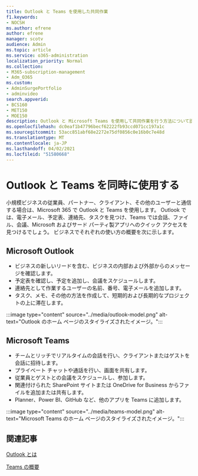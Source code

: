 ```yaml
---
title: Outlook と Teams を使用した共同作業
f1.keywords:
- NOCSH
ms.author: efrene
author: efrene
manager: scotv
audience: Admin
ms.topic: article
ms.service: o365-administration
localization_priority: Normal
ms.collection:
- M365-subscription-management
- Adm_O365
ms.custom:
- AdminSurgePortfolio
- adminvideo
search.appverid:
- BCS160
- MET150
- MOE150
description: Outlook と Microsoft Teams を使用して共同作業を行う方法について説明します。
ms.openlocfilehash: dc0eaf1b47796becf62222fb93ccd071cc197a1c
ms.sourcegitcommit: 53acc851abf68e2272e75df0856c0e16b0c7e48d
ms.translationtype: MT
ms.contentlocale: ja-JP
ms.lasthandoff: 04/02/2021
ms.locfileid: "51580668"
---
```

# <a name="use-outlook-and-teams-together"></a>Outlook と Teams を同時に使用する

小規模ビジネスの従業員、パートナー、クライアント、その他のユーザーと通信する場合は、Microsoft 365 で Outlook と Teams を使用します。 Outlook では、電子メール、予定表、連絡先、タスクを見つけ、Teams では会話、ファイル、会議、Microsoft およびサード パーティ製アプリへのクイック アクセスを見つけるでしょう。 ビジネスでそれぞれの使い方の概要を次に示します。

## <a name="microsoft-outlook"></a>Microsoft Outlook

- ビジネスの新しいリードを含む、ビジネスの内部および外部からのメッセージを確認します。
- 予定表を確認し、予定を追加し、会議をスケジュールします。
- 連絡先として作業するユーザーの名前、番号、電子メールを追加します。
- タスク、メモ、その他の方法を作成して、短期的および長期的なプロジェクトの上に滞在します。

:::image type="content" source="../media/outlook-model.png" alt-text="Outlook のホーム ページのスタイライズされたイメージ。":::

## <a name="microsoft-teams"></a>Microsoft Teams

- チームとリッチでリアルタイムの会話を行い、クライアントまたはゲストを会話に招待します。
- プライベート チャットや通話を行い、画面を共有します。
- 従業員とゲストとの会議をスケジュールし、参加します。
- 関連付けられた SharePoint サイトまたは OneDrive for Business からファイルを追加または共有します。
- Planner、Power BI、GitHub など、他のアプリを Teams に追加します。

:::image type="content" source="../media/teams-model.png" alt-text="Microsoft Teams のホーム ページのスタイライズされたイメージ。"::: 

## <a name="related-articles"></a>関連記事

[Outlook とは](https://support.microsoft.com/office10f1fa35-f33a-4cb7-838c-a7f3e6228b20)

[Teams の概要](/MicrosoftTeams/Teams-overview)